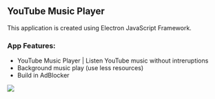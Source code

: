 ## YouTube Music Player
This application is created using Electron JavaScript Framework.
### App Features:
- YouTube Music Player | Listen YouTube music without intreruptions</br>
- Background music play (use less resources)</br>
- Build in AdBlocker

![](https://github.com/MindOfBear/YouTube-Music/blob/main/preview.gif)
